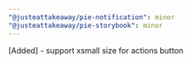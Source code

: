 ```yaml
---
"@justeattakeaway/pie-notification": minor
"@justeattakeaway/pie-storybook": minor
---
```


[Added] - support xsmall size for actions button
